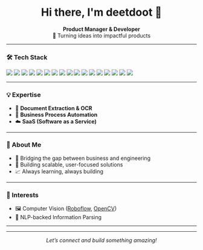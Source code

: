 <h1 align="center">Hi there, I'm deetdoot 👋</h1>
<p align="center">
  <b>Product Manager & Developer</b><br>
  🚀 Turning ideas into impactful products
</p>

---

### 🛠️ Tech Stack

<p>
  <img src="https://img.shields.io/badge/Python-3776AB?logo=python&logoColor=white" />
  <img src="https://img.shields.io/badge/PostgreSQL-4169E1?logo=postgresql&logoColor=white" />
  <img src="https://img.shields.io/badge/MySQL-4479A1?logo=mysql&logoColor=white" />
  <img src="https://img.shields.io/badge/Django-092E20?logo=django&logoColor=white" />
  <img src="https://img.shields.io/badge/Flask-000000?logo=flask&logoColor=white" />
  <img src="https://img.shields.io/badge/FastAPI-009688?logo=fastapi&logoColor=white" />
  <img src="https://img.shields.io/badge/REST-02569B?logo=rest&logoColor=white" />
  <img src="https://img.shields.io/badge/RabbitMQ-FF6600?logo=rabbitmq&logoColor=white" />
  <img src="https://img.shields.io/badge/Message_Queueing-FF6600?style=flat&logo=rabbitmq&logoColor=white" />
  <img src="https://img.shields.io/badge/RedisCache-DC382D?logo=redis&logoColor=white" />
  <img src="https://img.shields.io/badge/In--Memory_Cache-DC382D?style=flat&logo=redis&logoColor=white" />
  <img src="https://img.shields.io/badge/Data%20Modelling-4B8BBE?style=flat" />
  <img src="https://img.shields.io/badge/Schema--Design-4B8BBE?style=flat" />
  <img src="https://img.shields.io/badge/Database_Design-0064a5?logo=postgresql&logoColor=white" />
  <img src="https://img.shields.io/badge/DB_Implementation-0064a5?style=flat" />
  <img src="https://img.shields.io/badge/Distributed_Systems-00bfae?style=flat" />
  <img src="https://img.shields.io/badge/Microservices-00bfae?style=flat" />
  
</p>

---

### 💡 Expertise

- 📝 <b>Document Extraction & OCR</b>
- 🤖 <b>Business Process Automation</b>
- ☁️ <b>SaaS (Software as a Service)</b>

---

### 🌟 About Me

- 🔄 Bridging the gap between business and engineering
- 🧩 Building scalable, user-focused solutions
- 📈 Always learning, always building

---

### 🎯 Interests

- 🖼️ Computer Vision ([Roboflow](https://roboflow.com/), [OpenCV](https://opencv.org/))
- 🧠 NLP-backed Information Parsing

---

---

<p align="center">
  <em>Let’s connect and build something amazing!</em>
</p>
